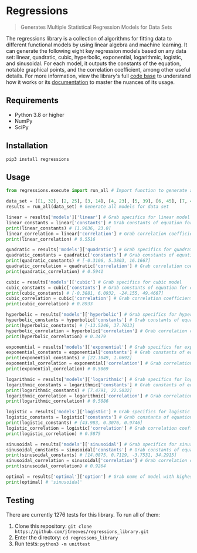 # Regressions

> Generates Multiple Statistical Regression Models for Data Sets

The regressions library is a collection of algorithms for fitting data to different functional models by using linear algebra and machine learning. It can generate the following eight key regression models based on any data set: linear, quadratic, cubic, hyperbolic, exponential, logarithmic, logistic, and sinusoidal. For each model, it outputs the constants of the equation, notable graphical points, and the correlation coefficient, among other useful details. For more information, view the library's full [code base](https://github.com/jtreeves/regressions_library) to understand how it works or its [documentation](https://regressions.readthedocs.io/en/latest/) to master the nuances of its usage.

## Requirements

- Python 3.8 or higher
- NumPy
- SciPy

## Installation

```
pip3 install regressions
```

## Usage

```python
from regressions.execute import run_all # Import function to generate all models

data_set = [[1, 32], [2, 25], [3, 14], [4, 23], [5, 39], [6, 45], [7, 42], [8, 49], [9, 36], [10, 33]] # Create data set to test
results = run_all(data_set) # Generate all models for data set

linear = results['models']['linear'] # Grab specifics for linear model
linear_constants = linear['constants'] # Grab constants of equation for linear model
print(linear_constants) # [1.9636, 23.0]
linear_correlation = linear['correlation'] # Grab correlation coefficient for linear model
print(linear_correlation) # 0.5516

quadratic = results['models']['quadratic'] # Grab specifics for quadratic model
quadratic_constants = quadratic['constants'] # Grab constants of equation for quadratic model
print(quadratic_constants) # [-0.3106, 5.3803, 16.1667]
quadratic_correlation = quadratic['correlation'] # Grab correlation coefficient for quadratic model
print(quadratic_correlation) # 0.5941

cubic = results['models']['cubic'] # Grab specifics for cubic model
cubic_constants = cubic['constants'] # Grab constants of equation for cubic model
print(cubic_constants) # [-0.3881, 6.0932, -24.155, 49.4667]
cubic_correlation = cubic['correlation'] # Grab correlation coefficient for cubic model
print(cubic_correlation) # 0.8933

hyperbolic = results['models']['hyperbolic'] # Grab specifics for hyperbolic model
hyperbolic_constants = hyperbolic['constants'] # Grab constants of equation for hyperbolic model
print(hyperbolic_constants) # [-13.5246, 37.7613]
hyperbolic_correlation = hyperbolic['correlation'] # Grab correlation coefficient for hyperbolic model
print(hyperbolic_correlation) # 0.3479

exponential = results['models']['exponential'] # Grab specifics for exponential model
exponential_constants = exponential['constants'] # Grab constants of equation for exponential model
print(exponential_constants) # [22.1049, 1.0692]
exponential_correlation = exponential['correlation'] # Grab correlation coefficient for exponential model
print(exponential_correlation) # 0.5069

logarithmic = results['models']['logarithmic'] # Grab specifics for logarithmic model
logarithmic_constants = logarithmic['constants'] # Grab constants of equation for logarithmic model
print(logarithmic_constants) # [7.4791, 22.5032]
logarithmic_correlation = logarithmic['correlation'] # Grab correlation coefficient for logarithmic model
print(logarithmic_correlation) # 0.5086

logistic = results['models']['logistic'] # Grab specifics for logistic model
logistic_constants = logistic['constants'] # Grab constants of equation for logistic model
print(logistic_constants) # [43.983, 0.3076, 0.9746]
logistic_correlation = logistic['correlation'] # Grab correlation coefficient for logistic model
print(logistic_correlation) # 0.5875

sinusoidal = results['models']['sinusoidal'] # Grab specifics for sinusoidal model
sinusoidal_constants = sinusoidal['constants'] # Grab constants of equation for sinusoidal model
print(sinusoidal_constants) # [14.0875, 0.7119, -3.7531, 34.2915]
sinusoidal_correlation = sinusoidal['correlation'] # Grab correlation coefficient for sinusoidal model
print(sinusoidal_correlation) # 0.9264

optimal = results['optimal']['option'] # Grab name of model with highest correlation coefficient
print(optimal) # 'sinusoidal'
```

## Testing

There are currently 1276 tests for this library. To run all of them:

1. Clone this repository: `git clone https://github.com/jtreeves/regressions_library.git`
2. Enter the directory: `cd regressons_library`
3. Run tests: `python3 -m unittest`